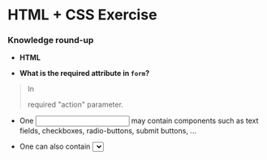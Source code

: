 # HTML + CSS Exercise

### Knowledge round-up

- **HTML**

-  **What is the required attribute in `form`?**

> In <form> required "action"  parameter.
- One <input> may contain components  such as text fields, checkboxes, radio-buttons, submit buttons, ... 
- One <form> can also contain <select>, <textarea>, <fieldset>, <legend>, and <label> elements.
- In <form>may also contain other tags 

- **CSS**
  **- What's the difference between inline and inline-block?**
  
  >- The attribute display: inline; :  this is the default format and the component that will display on the same line (inline, no line break).
  
  >- The attribute display:inline block : The component will display as a block, but as an inline block.
  
  **- What's the difference between a relative, fixed, absolute and statically positioned element?**
> ```Position:static; :```this is the default and component will be in order in the text
> 
>```Position:relative; :``` Relative position for the component.Relative positioning depends on the component cover outside.
>
>```Position:absolute;``` : The absolute position for the component follow the component outside or according to the browser window.
>
>```Position:fixed; :``` The element is positioned relative follow the browser window

 **- What's the difference between a pseudo-class and a pseudo-element**
 
  >- pseudo-class : 
  >```selector:pseudo-class {
    property:value;
} ```

  >- pseudo-element : 
  >```selector::pseudo-element {
    property:value;
}```

  >- pseudo classes that apply to all elements, or the status of the element while the pseudo elements aimed to apply for a portion of the element. 
  
  **- What's the difference between `visibility:hidden` and `display:none`**
  
>Visibility and display are attributes determine the components that are visible or not.
>visibility:hidden; is the component will not be visible on the browzer but essentially they still show.
>display:none; : the component will not be visible completily  on the browzer  

### Playground

- Tuning previous layout by using box model technique.
